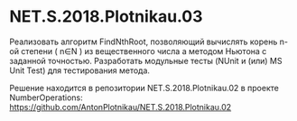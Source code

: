 # NET.S.2018.Plotnikau.03

Реализовать алгоритм FindNthRoot, позволяющий вычислять корень n-ой степени ( n∈N ) из вещественного числа а методом Ньютона с заданной точностью. Разработать модульные тесты (NUnit и (или) MS Unit Test) для тестирования метода.

Решение находится в репозитории NET.S.2018.Plotnikau.02 в проекте NumberOperations: https://github.com/AntonPlotnikau/NET.S.2018.Plotnikau.02

